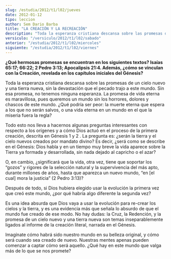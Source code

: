 ```yaml
---
slug: /estudia/2012/t1/l02/jueves
date: 2012-01-12
tipo: leccion
author: Sem Dario Barba
title: "LA CREACIÓN Y LA RECREACIÓN"
description: "Toda la esperanza cristiana descansa sobre las promesas de un cielo nuevo y una  tierra nueva, sin la devastación que el pecado trajo a este mundo. Sin esa  promesa, no tenemos ninguna esperanza. La promesa de vida eterna es  maravillosa, pues queremos un mundo sin los horrore..."
versiculo: "/versiculo/2012/t1/l02/sabado"
anterior: "/estudia/2012/t1/l02/miercoles"
siguiente: "/estudia/2012/t1/l02/viernes"
---
```


**¿Qué hermosas promesas se encuentran en los siguientes textos? Isaías 65:17; 66:22; 2 Pedro 3:13; Apocalipsis 21:4. Además, ¿cómo se vinculan con la Creación, revelada en los capítulos iniciales del Génesis?**

Toda la esperanza cristiana descansa sobre las promesas de un cielo nuevo y una tierra nueva, sin la devastación que el pecado trajo a este mundo. Sin esa promesa, no tenemos ninguna esperanza. La promesa de vida eterna es maravillosa, pues queremos un mundo sin los horrores, dolores y chascos de este mundo. ¿Qué podría ser peor: la muerte eterna que espera a los que no serán salvos, o una vida eterna en un mundo en el que la miseria fuera la regla?

Todo esto nos lleva a hacernos algunas preguntas interesantes con respecto a los orígenes y a cómo Dios actuó en el proceso de la primera creación, descrita en Génesis 1 y 2 . La pregunta es: ¿serán la tierra y el cielo nuevos creados por mandato divino? Es decir, ¿será como se describe en el Génesis: Dios habla y en un tiempo muy breve la vida aparece sobre la Tierra ya formada y desarrollada, sin nada dejado al capricho o el azar?

O, en cambio, ¿significará que la vida, otra vez, tiene que soportar los “gozos” y rigores de la selección natural y la supervivencia del más apto, durante millones de años, hasta que aparezca un nuevo mundo, “en [el cual] mora la justicia” (2 Pedro 3:13)?

Después de todo, si Dios hubiera elegido usar la evolución la primera vez que creó este mundo, ¿por qué habría algo diferente la segunda vez?

Es una idea absurda que Dios vaya a usar la evolución para re-crear los cielos y la tierra, y es una evidencia más que señala lo absurdo de que el mundo fue creado de ese modo. No hay dudas: la Cruz, la Redención, y la promesa de un cielo nuevo y una tierra nueva son temas inseparablemente ligados al informe de la creación literal, narrada en el Génesis.

Imagínate cómo habrá sido nuestro mundo en su belleza original, y cómo será cuando sea creado de nuevo. Nuestras mentes apenas pueden comenzar a captar cómo será aquello. ¿Qué hay en este mundo que valga más de lo que se nos promete?
